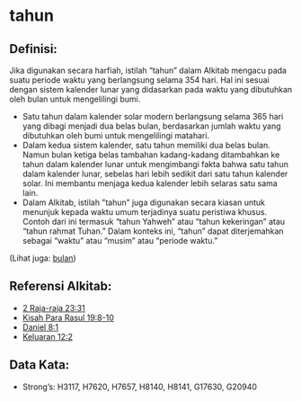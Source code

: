 # tahun

## Definisi:

Jika digunakan secara harfiah, istilah “tahun” dalam Alkitab mengacu pada suatu periode waktu yang berlangsung selama 354 hari. Hal ini sesuai dengan sistem kalender lunar yang didasarkan pada waktu yang dibutuhkan oleh bulan untuk mengelilingi bumi.

* Satu tahun dalam kalender solar modern berlangsung selama 365 hari yang dibagi menjadi dua belas bulan, berdasarkan jumlah waktu yang dibutuhkan oleh bumi untuk mengelilingi matahari.
* Dalam kedua sistem kalender, satu tahun memiliki dua belas bulan. Namun bulan ketiga belas tambahan kadang-kadang ditambahkan ke tahun dalam kalender lunar untuk mengimbangi fakta bahwa satu tahun dalam kalender lunar, sebelas hari lebih sedikit dari satu tahun kalender solar. Ini membantu menjaga kedua kalender lebih selaras satu sama lain.
* Dalam Alkitab, istilah ”tahun” juga digunakan secara kiasan untuk menunjuk kepada waktu umum terjadinya suatu peristiwa khusus. Contoh dari ini termasuk “tahun Yahweh” atau “tahun kekeringan” atau “tahun rahmat Tuhan.” Dalam konteks ini, “tahun” dapat diterjemahkan sebagai “waktu” atau “musim” atau “periode waktu.”

(Lihat juga: [bulan](../other/biblicaltimemonth.md))

## Referensi Alkitab:

* [2 Raja-raja 23:31](rc://en/tn/help/2ki/23/31)
* [Kisah Para Rasul 19:8-10](rc://en/tn/help/act/19/08)
* [Daniel 8:1](rc://en/tn/help/dan/08/01)
* [Keluaran 12:2](rc://en/tn/help/exo/12/02)

## Data Kata:

* Strong’s: H3117, H7620, H7657, H8140, H8141, G17630, G20940
